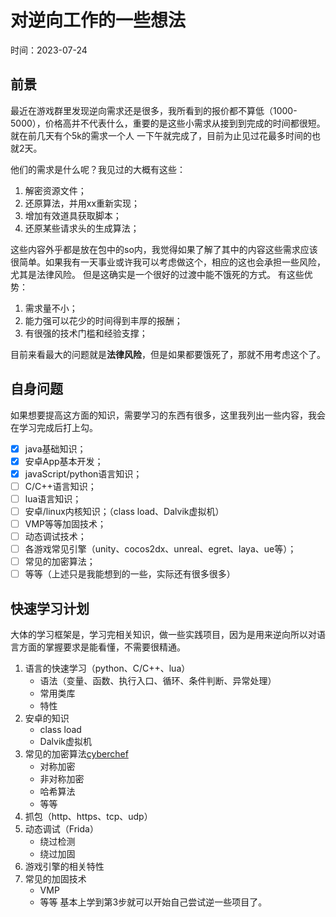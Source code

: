 # 对逆向工作的一些想法

时间：2023-07-24

## 前景
最近在游戏群里发现逆向需求还是很多，我所看到的报价都不算低（1000-5000），价格高并不代表什么，重要的是这些小需求从接到到完成的时间都很短。就在前几天有个5k的需求一个人
一下午就完成了，目前为止见过花最多时间的也就2天。

他们的需求是什么呢？我见过的大概有这些：
1. 解密资源文件；
2. 还原算法，并用xx重新实现；
3. 增加有效道具获取脚本；
4. 还原某些请求头的生成算法；

这些内容外乎都是放在包中的so内，我觉得如果了解了其中的内容这些需求应该很简单。如果我有一天事业或许我可以考虑做这个，相应的这也会承担一些风险，尤其是法律风险。
但是这确实是一个很好的过渡中能不饿死的方式。
有这些优势：
1. 需求量不小；
2. 能力强可以花少的时间得到丰厚的报酬；
3. 有很强的技术门槛和经验支撑；

目前来看最大的问题就是**法律风险**，但是如果都要饿死了，那就不用考虑这个了。

## 自身问题
如果想要提高这方面的知识，需要学习的东西有很多，这里我列出一些内容，我会在学习完成后打上勾。
- [x] java基础知识；
- [x] 安卓App基本开发；
- [x] javaScript/python语言知识；
- [ ] C/C++语言知识；
- [ ] lua语言知识；
- [ ] 安卓/linux内核知识；（class load、Dalvik虚拟机）
- [ ] VMP等等加固技术；
- [ ] 动态调试技术；
- [ ] 各游戏常见引擎（unity、cocos2dx、unreal、egret、laya、ue等）；
- [ ] 常见的加密算法；
- [ ] 等等（上述只是我能想到的一些，实际还有很多很多）

## 快速学习计划
大体的学习框架是，学习完相关知识，做一些实践项目，因为是用来逆向所以对语言方面的掌握要求是能看懂，不需要很精通。
1. 语言的快速学习（python、C/C++、lua）
   + 语法（变量、函数、执行入口、循环、条件判断、异常处理）
   + 常用类库
   + 特性
2. 安卓的知识
   + class load
   + Dalvik虚拟机
3. 常见的加密算法[cyberchef](https://cyberchef.org/)
   + 对称加密
   + 非对称加密
   + 哈希算法
   + 等等
4. 抓包（http、https、tcp、udp）
5. 动态调试（Frida）
   + 绕过检测
   + 绕过加固
6. 游戏引擎的相关特性
7. 常见的加固技术
   + VMP
   + 等等
基本上学到第3步就可以开始自己尝试逆一些项目了。
